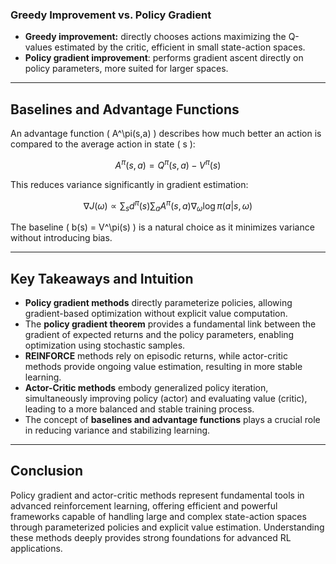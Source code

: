 
### Greedy Improvement vs. Policy Gradient

- **Greedy improvement:** directly chooses actions maximizing the Q-values estimated by the critic, efficient in small state-action spaces.
- **Policy gradient improvement**: performs gradient ascent directly on policy parameters, more suited for larger spaces.

---

## Baselines and Advantage Functions

An advantage function \( A^\pi(s,a) \) describes how much better an action is compared to the average action in state \( s \):

$$
A^\pi(s,a) = Q^\pi(s,a) - V^\pi(s)
$$

This reduces variance significantly in gradient estimation:

$$
∇J(ω) ∝ \sum_s d^\pi(s) \sum_a A^\pi(s,a) \nabla_\omega \log \pi(a|s,ω)
$$

The baseline \( b(s) = V^\pi(s) \) is a natural choice as it minimizes variance without introducing bias.

---

## Key Takeaways and Intuition

- **Policy gradient methods** directly parameterize policies, allowing gradient-based optimization without explicit value computation.
- The **policy gradient theorem** provides a fundamental link between the gradient of expected returns and the policy parameters, enabling optimization using stochastic samples.
- **REINFORCE** methods rely on episodic returns, while actor-critic methods provide ongoing value estimation, resulting in more stable learning.
- **Actor-Critic methods** embody generalized policy iteration, simultaneously improving policy (actor) and evaluating value (critic), leading to a more balanced and stable training process.
- The concept of **baselines and advantage functions** plays a crucial role in reducing variance and stabilizing learning.

---

## Conclusion

Policy gradient and actor-critic methods represent fundamental tools in advanced reinforcement learning, offering efficient and powerful frameworks capable of handling large and complex state-action spaces through parameterized policies and explicit value estimation. Understanding these methods deeply provides strong foundations for advanced RL applications.